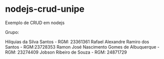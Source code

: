 # nodejs-crud-unipe
Exemplo de CRUD em nodejs


Grupo: 

Hilquias da Silva Santos - RGM: 23361361
Rafael Alexandre Ramiro dos Santos - RGM:23728353
Ramon José Nascimento Gomes de Albuquerque - RGM: 23274409
Jobson Ribeiro de Souza - RGM: 24871729
